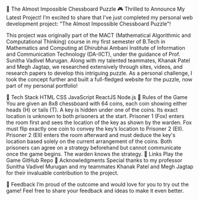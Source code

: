 🚀 The Almost Impossible Chessboard Puzzle 🎮
Thrilled to Announce My Latest Project!
I’m excited to share that I’ve just completed my personal web development project: "The Almost Impossible Chessboard Puzzle"!

This project was originally part of the MACT (Mathematical Algorithmic and Computational Thinking) course in my first semester of B.Tech in Mathematics and Computing at Dhirubhai Ambani Institute of Information and Communication Technology (DA-IICT), under the guidance of Prof. Sunitha Vadivel Murugan. Along with my talented teammates, Khanak Patel and Megh Jagtap, we researched extensively through sites, videos, and research papers to develop this intriguing puzzle. As a personal challenge, I took the concept further and built a full-fledged website for the puzzle, now part of my personal portfolio!

🔧 Tech Stack
HTML
CSS
JavaScript
ReactJS
Node.js
📝 Rules of the Game
You are given an 8x8 chessboard with 64 coins, each coin showing either heads (H) or tails (T).
A key is hidden under one of the coins. Its exact location is unknown to both prisoners at the start.
Prisoner 1 (Fox) enters the room first and sees the location of the key as shown by the warden. Fox must flip exactly one coin to convey the key’s location to Prisoner 2 (Ell).
Prisoner 2 (Ell) enters the room afterward and must deduce the key's location based solely on the current arrangement of the coins.
Both prisoners can agree on a strategy beforehand but cannot communicate once the game begins. The warden knows the strategy.
🔗 Links
Play the Game
GitHub Repo
🙌 Acknowledgments
Special thanks to my professor Sunitha Vadivel Murugan and my teammates Khanak Patel and Megh Jagtap for their invaluable contribution to the project.

💬 Feedback
I’m proud of the outcome and would love for you to try out the game! Feel free to share your feedback and ideas to make it even better.

